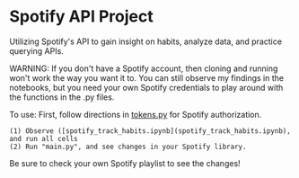 # Spotify API Project
Utilizing Spotify's API to gain insight on habits, analyze data, and practice querying APIs.

WARNING: If you don't have a Spotify account, then cloning and running won't work the way you want it to. You can still observe my findings in the notebooks, but you need your own Spotify credentials to play around with the functions in the .py files.

To use:
First, follow directions in [tokens.py](tokens.py) for Spotify authorization.

	(1) Observe ([spotify_track_habits.ipynb](spotify_track_habits.ipynb), and run all cells 
	(2) Run "main.py", and see changes in your Spotify library.

Be sure to check your own Spotify playlist to see the changes!
